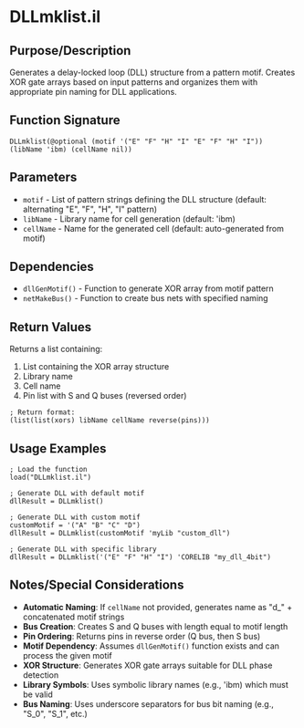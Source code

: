 # DLLmklist.il

## Purpose/Description
Generates a delay-locked loop (DLL) structure from a pattern motif. Creates XOR gate arrays based on input patterns and organizes them with appropriate pin naming for DLL applications.

## Function Signature
```skill
DLLmklist(@optional (motif '("E" "F" "H" "I" "E" "F" "H" "I")) (libName 'ibm) (cellName nil))
```

## Parameters
- `motif` - List of pattern strings defining the DLL structure (default: alternating "E", "F", "H", "I" pattern)
- `libName` - Library name for cell generation (default: 'ibm)
- `cellName` - Name for the generated cell (default: auto-generated from motif)

## Dependencies
- `dllGenMotif()` - Function to generate XOR array from motif pattern
- `netMakeBus()` - Function to create bus nets with specified naming

## Return Values
Returns a list containing:
1. List containing the XOR array structure
2. Library name
3. Cell name 
4. Pin list with S and Q buses (reversed order)

```skill
; Return format:
(list(list(xors) libName cellName reverse(pins)))
```

## Usage Examples
```skill
; Load the function
load("DLLmklist.il")

; Generate DLL with default motif
dllResult = DLLmklist()

; Generate DLL with custom motif
customMotif = '("A" "B" "C" "D")
dllResult = DLLmklist(customMotif 'myLib "custom_dll")

; Generate DLL with specific library
dllResult = DLLmklist('("E" "F" "H" "I") 'CORELIB "my_dll_4bit")
```

## Notes/Special Considerations
- **Automatic Naming**: If `cellName` not provided, generates name as "d_" + concatenated motif strings
- **Bus Creation**: Creates S and Q buses with length equal to motif length
- **Pin Ordering**: Returns pins in reverse order (Q bus, then S bus)
- **Motif Dependency**: Assumes `dllGenMotif()` function exists and can process the given motif
- **XOR Structure**: Generates XOR gate arrays suitable for DLL phase detection
- **Library Symbols**: Uses symbolic library names (e.g., 'ibm) which must be valid
- **Bus Naming**: Uses underscore separators for bus bit naming (e.g., "S_0", "S_1", etc.)